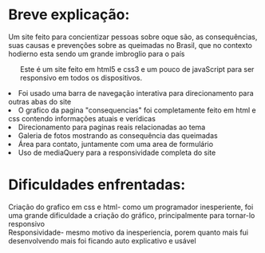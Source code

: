 <h1>Breve explicação: </h1>

Um site feito para concientizar pessoas sobre oque são, as consequências, suas causas e prevenções sobre as queimadas no Brasil, que no contexto hodierno esta sendo um grande imbroglio para o país 

<ul>Este é um site feito em html5 e css3 e um pouco de javaScript para  ser responsivo em todos os dispositivos.</ul>
<li>Foi usado uma barra de navegação interativa para direcionamento para outras abas do site</li>
<li>O grafico da pagina "consequencias" foi completamente feito em html e css contendo informações atuais e verídicas</li>
<li>Direcionamento para paginas reais relacionadas ao tema</li>
<li>Galeria de fotos mostrando as consequência das queimadas</li>
<li>Área para contato, juntamente com uma area de formulário</li>
<li>Uso de mediaQuery para a responsividade completa do site</li> 

<h1>Dificuldades enfrentadas:</h1>

Criação do grafico em css e html- como um programador inesperiente, foi uma grande dificuldade a criação do gráfico, principalmente para tornar-lo responsivo<br>
Responsividade- mesmo motivo da inesperiencia, porem quanto mais fui desenvolvendo mais foi ficando auto explicativo e usável

